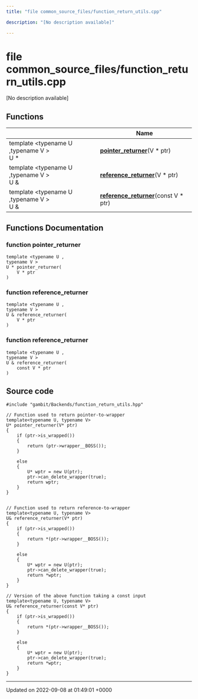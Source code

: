 ```yaml
---
title: "file common_source_files/function_return_utils.cpp"

description: "[No description available]"

---
```


# file common_source_files/function_return_utils.cpp

[No description available]

## Functions

|                | Name           |
| -------------- | -------------- |
| template <typename U ,typename V \> <br>U * | **[pointer_returner](/documentation/code/files/function__return__utils_8cpp/#function-function-return-utils-cpp-pointer-returner)**(V * ptr) |
| template <typename U ,typename V \> <br>U & | **[reference_returner](/documentation/code/files/function__return__utils_8cpp/#function-function-return-utils-cpp-reference-returner)**(V * ptr) |
| template <typename U ,typename V \> <br>U & | **[reference_returner](/documentation/code/files/function__return__utils_8cpp/#function-function-return-utils-cpp-reference-returner)**(const V * ptr) |


## Functions Documentation

### function pointer_returner

```
template <typename U ,
typename V >
U * pointer_returner(
    V * ptr
)
```


### function reference_returner

```
template <typename U ,
typename V >
U & reference_returner(
    V * ptr
)
```


### function reference_returner

```
template <typename U ,
typename V >
U & reference_returner(
    const V * ptr
)
```




## Source code

```
#include "gambit/Backends/function_return_utils.hpp"

// Function used to return pointer-to-wrapper
template<typename U, typename V>
U* pointer_returner(V* ptr)
{
    if (ptr->is_wrapped())
    {
        return (ptr->wrapper__BOSS());
    }

    else
    {
        U* wptr = new U(ptr);
        ptr->can_delete_wrapper(true);
        return wptr;
    }
}


// Function used to return reference-to-wrapper
template<typename U, typename V>
U& reference_returner(V* ptr)
{
    if (ptr->is_wrapped())
    {
        return *(ptr->wrapper__BOSS());
    }

    else
    {
        U* wptr = new U(ptr);
        ptr->can_delete_wrapper(true);
        return *wptr;
    }
}

// Version of the above function taking a const input
template<typename U, typename V>
U& reference_returner(const V* ptr)
{
    if (ptr->is_wrapped())
    {
        return *(ptr->wrapper__BOSS());
    }

    else
    {
        U* wptr = new U(ptr);
        ptr->can_delete_wrapper(true);
        return *wptr;
    }
}
```


-------------------------------

Updated on 2022-09-08 at 01:49:01 +0000
